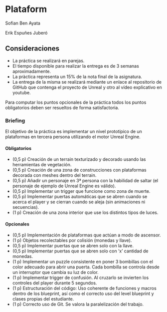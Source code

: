 # Plataform

Sofian Ben Ayata

Erik Espuñes Juberó

## Consideraciones
- La práctica se realizará en parejas.
- El tiempo disponible para realizar la entrega es de 3 semanas aproximadamente.
- La pràctica representa un 15% de la nota final de la asignatura.
- La entrega de la misma se realizará mediante un enlace al repositorio de GitHub que contenga el proyecto de Unreal y otro al vídeo explicativo en youtube.

Para computar los puntos opcionales de la práctica todos los puntos obligatorios deben ser resueltos de forma satisfactoria.

### Briefing
El objetivo de la práctica es implementar un nivel prototípico de un plataformas en tercera persona utilizando el motor Unreal Engine.

#### Obligatorios
- (0,5 p) Creación de un terrain texturizado y decorado usando las herramientas de vegetación.
- (0,5 p) Creación de una zona de construcciones con plataformas decorada con meshes dentro del terrain.
- (0,5 p) Añadir un personaje en 3ª persona con la habilidad de saltar (el personaje de ejemplo de Unreal Engine es válido).
- (0,5 p) Implementar un trigger que funcione como zona de muerte.
- (0,5 p) Implementar puertas automáticas que se abren cuando se acerca el player y se cierran cuando se aleja (sin animaciones ni secuencias).
- (1 p) Creación de una zona interior que use los distintos tipos de luces.

#### Opcionales
- (0,5 p) Implementación de plataformas que actúan a modo de ascensor.
- (1 p) Objetos recolectables por colisión (monedas y llave).
- (0,5 p) Implementar puertas que se abren solo con la llave.
- (0,5 p) Implementar puertas que se abren solo con ‘x’ cantidad de monedas.
- (1 p) Implementar un puzzle consistente en poner 3 bombillas con el color adecuado para abrir una puerta. Cada bombilla se controla desde un interruptor que cambia su luz de color.
- (1 p) Implementar trigger de confusión. Al cruzarlo se invierten los controles del
player durante 5 segundos.
- (1 p) Estructuración del código: Uso coherente de funciones y macros dentro de los blueprint, así como el correcto uso del level blueprint y clases propias del estudiante.
- (1 p) Correcto uso de Git. Se valora la paralelización del trabajo.
